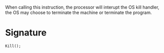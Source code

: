 When calling this instruction, the processor will interupt the OS kill handler, the OS may choose to terminate the machine or terminate the program.

# Signature
```rxarch
Kill();
```
